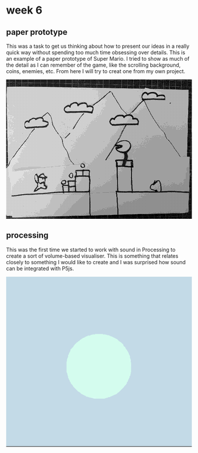 # week 6

## paper prototype

This was a task to get us thinking about how to present our ideas in a really quick way without spending too much time obsessing over details. This is an example of a paper prototype of Super Mario. I tried to show as much of the detail as I can remember of the game, like the scrolling background, coins, enemies, etc. From here I will try to creat one from my own project.

<img src="mariogif" width="600" />

## processing

This was the first time we started to work with sound in Processing to create a sort of volume-based visualiser. This is something that relates closely to something I would like to create and I was surprised how sound can be integrated with P5js.

<img src="vis.gif" width="600" />

